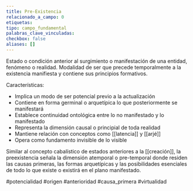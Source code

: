 ```yaml
---
title: Pre-Existencia
relacionado_a_campo: 0
etiquetas: 
tipo: campo_fundamental
palabras_clave_vinculadas: 
checkbox: false
aliases: []
---
```

Estado o condición anterior al surgimiento o manifestación de una entidad, fenómeno o realidad. Modalidad de ser que precede temporalmente a la existencia manifiesta y contiene sus principios formativos.

Características:
- Implica un modo de ser potencial previo a la actualización
- Contiene en forma germinal o arquetípica lo que posteriormente se manifestará
- Establece continuidad ontológica entre lo no manifestado y lo manifestado
- Representa la dimensión causal o principial de toda realidad
- Mantiene relación con conceptos como [[latencia]] y [[arjé]]
- Opera como fundamento invisible de lo visible

Similar al concepto cabalístico de estados anteriores a la [[creación]], la preexistencia señala la dimensión atemporal o pre-temporal donde residen las causas primeras, las formas arquetípicas y las posibilidades esenciales de todo lo que existe o existirá en el plano manifestado.

#potencialidad #origen #anterioridad #causa_primera #virtualidad
